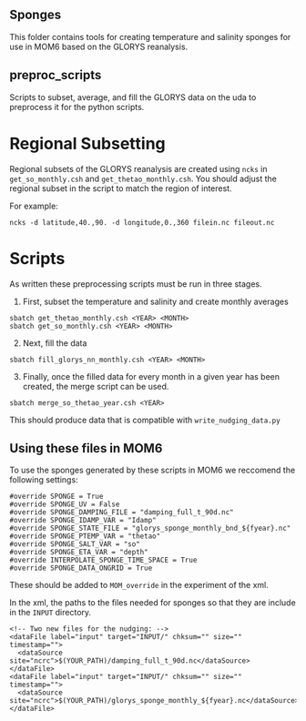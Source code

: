 ## Sponges

This folder contains tools for creating temperature and salinity sponges for use in MOM6 based on the GLORYS reanalysis.

## preproc_scripts

Scripts to subset, average, and fill the GLORYS data on the uda to preprocess it for the python scripts.

# Regional Subsetting

Regional subsets of the GLORYS reanalysis are created using `ncks` in `get_so_monthly.csh` and `get_thetao_monthly.csh`. 
You should adjust the regional subset in the script to match the region of interest.

For example:
```
ncks -d latitude,40.,90. -d longitude,0.,360 filein.nc fileout.nc
```

# Scripts

As written these preprocessing scripts must be run in three stages.
1. First, subset the temperature and salinity and create monthly averages
```
sbatch get_thetao_monthly.csh <YEAR> <MONTH>
sbatch get_so_monthly.csh <YEAR> <MONTH>
```

2. Next, fill the data
```
sbatch fill_glorys_nn_monthly.csh <YEAR> <MONTH>
```

3. Finally, once the filled data for every month in a given year has been created, the merge script can be used.
```
sbatch merge_so_thetao_year.csh <YEAR>
```

This should produce data that is compatible with `write_nudging_data.py`

## Using these files in MOM6

To use the sponges generated by these scripts in MOM6 we reccomend the following settings:
```
#override SPONGE = True
#override SPONGE_UV = False
#override SPONGE_DAMPING_FILE = "damping_full_t_90d.nc"
#override SPONGE_IDAMP_VAR = "Idamp"
#override SPONGE_STATE_FILE = "glorys_sponge_monthly_bnd_${fyear}.nc"
#override SPONGE_PTEMP_VAR = "thetao"
#override SPONGE_SALT_VAR = "so"
#override SPONGE_ETA_VAR = "depth"
#override INTERPOLATE_SPONGE_TIME_SPACE = True
#override SPONGE_DATA_ONGRID = True
```
These should be added to `MOM_override` in the experiment of the xml.

In the xml, the paths to the files needed for sponges so that they are include in the `INPUT` directory.
```
<!-- Two new files for the nudging: -->
<dataFile label="input" target="INPUT/" chksum="" size="" timestamp="">
  <dataSource site="ncrc">$(YOUR_PATH)/damping_full_t_90d.nc</dataSource>
</dataFile>
<dataFile label="input" target="INPUT/" chksum="" size="" timestamp="">
  <dataSource site="ncrc">$(YOUR_PATH)/glorys_sponge_monthly_${fyear}.nc</dataSource>
</dataFile>
```

